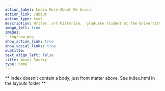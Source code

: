 ```yaml
---
action_label: Learn More About Me &rarr;
action_link: /about
action_type: text
description: Writer, art historian,  graduate student at the University of Texas, Austin.
image_left: true
images:
- img/new.png
show_action_link: true
show_social_links: true
subtitle:   
text_align_left: false
title: Avani Sastry
type: home
---
```


** index doesn't contain a body, just front matter above.
See index.html in the layouts folder **
